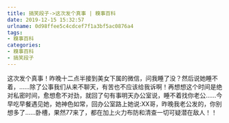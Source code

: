 ```yaml
---
title: 搞笑段子->这次发个真事 | 糗事百科
date: 2019-12-15 15:32:57
urlname: 0d98ffee5c4cdcef7f1a3bf5ac0876a4
tags: 
- 糗事百科
categories:
- 糗事百科
- 搞笑段子
---
```

这次发个真事！昨晚十二点半接到美女下属的微信，问我睡了没？然后说她睡不着，……除了公事我们从来不聊天，有苦也不应该给我诉啊！再想想这个时间是绝对私密时间，愈想愈不对劲，就回了句有事明天办公室说，睡不着找你老公……今早吃早餐遇见她，她神色如常，回办公室路上她说:XX哥，昨晚我老公发的，你别想多了……卧槽，果然77来了，都在加上火力布防和清查一切可疑潜在敌人！！


